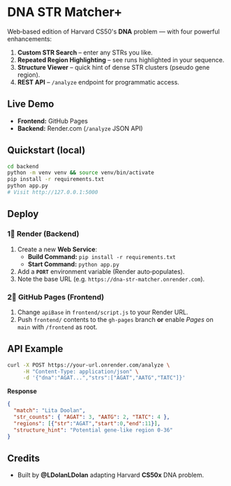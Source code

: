 
# DNA STR Matcher+

Web‑based edition of Harvard CS50's **DNA** problem — with four powerful enhancements:

1. **Custom STR Search** – enter any STRs you like.
2. **Repeated Region Highlighting** – see runs highlighted in your sequence.
3. **Structure Viewer** – quick hint of dense STR clusters (pseudo gene region).
4. **REST API** – `/analyze` endpoint for programmatic access.

## Live Demo
- **Frontend:** GitHub Pages  
- **Backend:** Render.com (`/analyze` JSON API)

## Quickstart (local)

```bash
cd backend
python -m venv venv && source venv/bin/activate
pip install -r requirements.txt
python app.py
# Visit http://127.0.0.1:5000
```

## Deploy

### 1⃣  Render (Backend)

1. Create a new **Web Service**:
   - **Build Command:** `pip install -r requirements.txt`
   - **Start Command:** `python app.py`
2. Add a **`PORT`** environment variable (Render auto‑populates).
3. Note the base URL (e.g. `https://dna-str-matcher.onrender.com`).

### 2⃣  GitHub Pages (Frontend)

1. Change `apiBase` in `frontend/script.js` to your Render URL.
2. Push `frontend/` contents to the `gh-pages` branch **or** enable *Pages* on `main` with `/frontend` as root.

## API Example

```bash
curl -X POST https://your-url.onrender.com/analyze \
     -H "Content-Type: application/json" \
     -d '{"dna":"AGAT...","strs":["AGAT","AATG","TATC"]}'
```

**Response**

```json
{
  "match": "Lita Doolan",
  "str_counts": { "AGAT": 3, "AATG": 2, "TATC": 4 },
  "regions": [{"str":"AGAT","start":0,"end":11}],
  "structure_hint": "Potential gene-like region 0-36"
}
```

## Credits

- Built by **@LDolanLDolan** adapting Harvard **CS50x** DNA problem.
